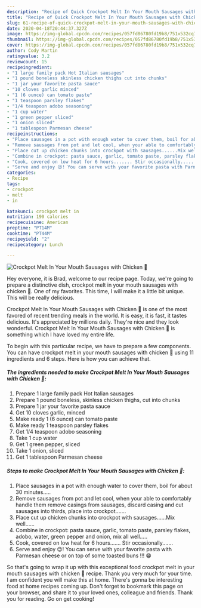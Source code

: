 ```yaml
---
description: "Recipe of Quick Crockpot Melt In Your Mouth Sausages with Chicken 🐔"
title: "Recipe of Quick Crockpot Melt In Your Mouth Sausages with Chicken 🐔"
slug: 61-recipe-of-quick-crockpot-melt-in-your-mouth-sausages-with-chicken
date: 2020-04-18T20:44:37.327Z
image: https://img-global.cpcdn.com/recipes/057fd86780fd19b8/751x532cq70/crockpot-melt-in-your-mouth-sausages-with-chicken-🐔-recipe-main-photo.jpg
thumbnail: https://img-global.cpcdn.com/recipes/057fd86780fd19b8/751x532cq70/crockpot-melt-in-your-mouth-sausages-with-chicken-🐔-recipe-main-photo.jpg
cover: https://img-global.cpcdn.com/recipes/057fd86780fd19b8/751x532cq70/crockpot-melt-in-your-mouth-sausages-with-chicken-🐔-recipe-main-photo.jpg
author: Cody Martin
ratingvalue: 3.2
reviewcount: 15
recipeingredient:
- "1 large family pack Hot Italian sausages"
- "1 pound boneless skinless chicken thighs cut into chunks"
- "1 jar your favorite pasta sauce"
- "10 cloves garlic minced"
- "1 (6 ounce) can tomato paste"
- "1 teaspoon parsley flakes"
- "1/4 teaspoon adobo seasoning"
- "1 cup water"
- "1 green pepper sliced"
- "1 onion sliced"
- "1 tablespoon Parmesan cheese"
recipeinstructions:
- "Place sausages in a pot with enough water to cover them, boil for about 30 minutes....."
- "Remove sausages from pot and let cool, when your able to comfortably handle them remove casings from sausages, discard casing and cut sausages into thirds, place into crockpot......."
- "Place cut up chicken chunks into crockpot with sausages......Mix well......"
- "Combine in crockpot: pasta sauce, garlic, tomato paste, parsley flakes, adobo, water, green pepper and onion, mix all well....."
- "Cook, covered on low heat for 6 hours....... Stir occasionally......."
- "Serve and enjoy 😉! You can serve with your favorite pasta with Parmesan cheese or on top of some toasted buns !!! 😁"
categories:
- Recipe
tags:
- crockpot
- melt
- in

katakunci: crockpot melt in 
nutrition: 190 calories
recipecuisine: American
preptime: "PT14M"
cooktime: "PT44M"
recipeyield: "2"
recipecategory: Lunch

---
```



![Crockpot Melt In Your Mouth Sausages with Chicken 🐔](https://img-global.cpcdn.com/recipes/057fd86780fd19b8/751x532cq70/crockpot-melt-in-your-mouth-sausages-with-chicken-🐔-recipe-main-photo.jpg)

Hey everyone, it is Brad, welcome to our recipe page. Today, we're going to prepare a distinctive dish, crockpot melt in your mouth sausages with chicken 🐔. One of my favorites. This time, I will make it a little bit unique. This will be really delicious.

Crockpot Melt In Your Mouth Sausages with Chicken 🐔 is one of the most favored of recent trending meals in the world. It is easy, it is fast, it tastes delicious. It's appreciated by millions daily. They're nice and they look wonderful. Crockpot Melt In Your Mouth Sausages with Chicken 🐔 is something which I have loved my entire life.




To begin with this particular recipe, we have to prepare a few components. You can have crockpot melt in your mouth sausages with chicken 🐔 using 11 ingredients and 6 steps. Here is how you can achieve that.

##### The ingredients needed to make Crockpot Melt In Your Mouth Sausages with Chicken 🐔:

1. Prepare 1 large family pack Hot Italian sausages
1. Prepare 1 pound boneless, skinless chicken thighs, cut into chunks
1. Prepare 1 jar your favorite pasta sauce
1. Get 10 cloves garlic, minced
1. Make ready 1 (6 ounce) can tomato paste
1. Make ready 1 teaspoon parsley flakes
1. Get 1/4 teaspoon adobo seasoning
1. Take 1 cup water
1. Get 1 green pepper, sliced
1. Take 1 onion, sliced
1. Get 1 tablespoon Parmesan cheese




##### Steps to make Crockpot Melt In Your Mouth Sausages with Chicken 🐔:

1. Place sausages in a pot with enough water to cover them, boil for about 30 minutes.....
1. Remove sausages from pot and let cool, when your able to comfortably handle them remove casings from sausages, discard casing and cut sausages into thirds, place into crockpot.......
1. Place cut up chicken chunks into crockpot with sausages......Mix well......
1. Combine in crockpot: pasta sauce, garlic, tomato paste, parsley flakes, adobo, water, green pepper and onion, mix all well.....
1. Cook, covered on low heat for 6 hours....... Stir occasionally.......
1. Serve and enjoy 😉! You can serve with your favorite pasta with Parmesan cheese or on top of some toasted buns !!! 😁




So that's going to wrap it up with this exceptional food crockpot melt in your mouth sausages with chicken 🐔 recipe. Thank you very much for your time. I am confident you will make this at home. There's gonna be interesting food at home recipes coming up. Don't forget to bookmark this page on your browser, and share it to your loved ones, colleague and friends. Thank you for reading. Go on get cooking!
